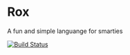 # Rox
A fun and simple languange for smarties

[![Build Status](https://travis-ci.org/iwatakeshi/Rox.svg?branch=master)](https://travis-ci.org/iwatakeshi/Rox)
